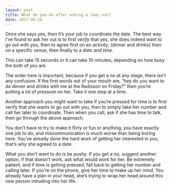 ```yaml
---
layout: post
title: What do you do after asking a lady out?
date: 2017-04-24
---
```


<p>Once she says yes, then it’s your job to coordinate the date. The best way I’ve found to ask her out is to first <i>verify</i> that yes, she does indeed want to go out with you, then to agree first on an <i>activity</i>, (dinner and drinks) then on a specific <i>venue</i>, then finally to a <i>date and time</i>.</p><p>This can take 15 seconds or it can take 10 minutes, depending on how busy the both of you are.</p><p>The order here is important, because if you get a no at any stage, there isn’t any confusion. If the first words out of your mouth are, “hey do you want to do dinner and drinks with me at the Radisson on Friday?” then you’re putting a lot of pressure on her. Take it one step at a time.</p><p>Another approach you might want to take if you’re pressed for time is to first verify that she wants to go out with you, then to simply take her number and call her later to coordinate. Then when you call, ask if she has time to talk, then go through the above approach.</p><p>You don’t have to try to make it flirty or fun or anything, you have exactly one job to do, and miscommunication is much worse than being boring here. You’ve already done the hard work of getting her interested in you, that’s why she agreed to a date.</p><p>What you don’t want to do is be pushy. If you get a no, suggest another option, if that doesn’t work, ask what would work for her. Be extremely patient, and if time is getting pressed, fall back to getting her number and calling later. If you’re on the phone, give her time to make up her mind. You already have a plan in your head, she’s trying to wrap her head around this new person intruding into her life.</p>
